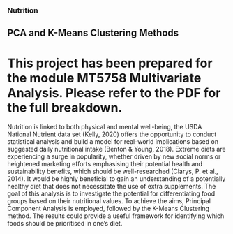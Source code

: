 ### Nutrition
## PCA and K-Means Clustering Methods

# This project has been prepared for the module MT5758 Multivariate Analysis. Please refer to the PDF for the full breakdown.

Nutrition is linked to both physical and mental well-being, the USDA National Nutrient data set (Kelly, 2020) offers the opportunity to conduct statistical analysis and build a model for real-world implications based on suggested daily nutritional intake (Benton & Young, 2018). Extreme diets are experiencing a surge in popularity, whether driven by new social norms or heightened marketing efforts emphasising their potential health and sustainability benefits, which should be well-researched (Clarys, P. et al., 2014). It would be highly beneficial to gain an understanding of a potentially healthy diet that does not necessitate the use of extra supplements. The goal of this analysis is to investigate the potential for differentiating food groups based on their nutritional values. To achieve the aims, Principal Component Analysis is employed, followed by the K-Means Clustering method. The results could provide a useful framework for identifying which foods should be prioritised in one’s diet.

